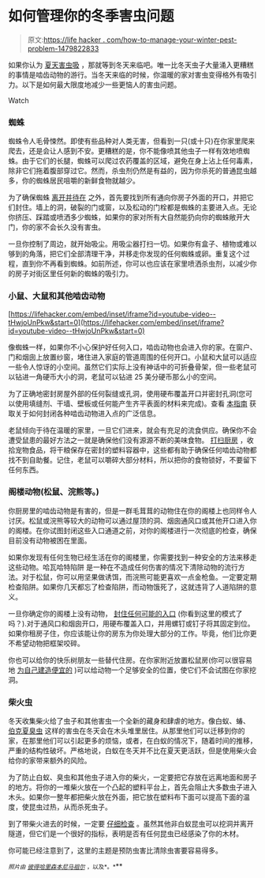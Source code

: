 # 如何管理你的冬季害虫问题

> 原文:[https://life hacker . com/how-to-manage-your-winter-pest-problem-1479822833](https://lifehacker.com/how-to-manage-your-winter-pest-problem-1479822833)

如果你认为 [夏天害虫吸](https://lifehacker.com/the-complete-guide-to-managing-your-summer-pest-problem-1183885737) ，那就等到冬天来临吧。唯一比冬天虫子大量涌入更糟糕的事情是啮齿动物的游行。当冬天来临的时候，你温暖的家对害虫变得格外有吸引力。以下是如何最大限度地减少一些更恼人的害虫问题。

Watch

### 蜘蛛

蜘蛛令人毛骨悚然。即使有些品种对人类无害，但看到一只(或十只)在你家里爬来爬去，还是会让人感到不安。更糟糕的是，你不能像喷其他虫子一样有效地喷蜘蛛。由于它们的长腿，蜘蛛可以爬过农药覆盖的区域，避免在身上沾上任何毒素，除非它们拖着腹部穿过它。然而，杀虫剂仍然是有益的，因为你杀死的普通昆虫越多，你的蜘蛛居民咀嚼的新鲜食物就越少。

为了确保蜘蛛 [离开并待在](http://scienceblogs.com/gregladen/2011/09/29/how-to-get-rid-of-spiders-in-y/) 之外，首先要找到所有通向你房子外面的开口，并把它们封住。墙上的洞，破裂的门或窗，以及松动的门栓都是蜘蛛的主要进入点。无论你挤压、踩踏或喷洒多少蜘蛛，如果你的家对所有大自然能扔向你的蜘蛛敞开大门，你的家不会长久没有害虫。

一旦你控制了周边，就开始吸尘。用吸尘器打扫一切。如果你有盒子、植物或难以够到的角落，把它们全部清理干净，并移走你发现的任何蜘蛛或卵。重复这个过程，直到你不再看到蜘蛛。如前所述，你可以也应该在家里喷洒杀虫剂，以减少你的房子对街区里任何新的蜘蛛的吸引力。

### 小鼠、大鼠和其他啮齿动物

 [https://lifehacker.com/embed/inset/iframe?id=youtube-video--tHwjoUnPkw&start=0](https://lifehacker.com/embed/inset/iframe?id=youtube-video--tHwjoUnPkw&start=0) 

像蜘蛛一样，如果你不小心保护好任何入口，啮齿动物也会进入你的家。在窗户、门和烟囱上放置纱窗，堵住进入家庭的管道周围的任何开口。小鼠和大鼠可以适应一些令人惊讶的小空间。虽然它们实际上没有神话中的可折叠骨架，但一些老鼠可以钻进一角硬币大小的洞，老鼠可以钻进 25 美分硬币那么小的空间。

为了正确地密封房屋外部的任何裂缝或孔洞，使用硬布覆盖开口并密封孔洞(您可以使用填缝剂、干墙、壁板或任何能产生齐平表面的材料来完成)。查看 [本指南](http://icwdm.org/handbook/rodents/RodentExclusion.asp) 获取关于如何封闭各种啮齿动物进入点的广泛信息。

老鼠倾向于待在温暖的家里，一旦它们进来，就会有充足的流食供应。确保你不会遭受鼠患的最好方法之一就是确保他们没有源源不断的美味食物。 [打扫厨房](http://www.ehow.com/how_4586272_prevent-mice-home.html) ，收拾宠物食品，将干粮保存在密封的塑料容器中，这些都有助于确保任何啮齿动物都找不到自助餐。记住，老鼠可以嚼碎大部分材料，所以把你的食物锁好，不要留下任何东西。

### 阁楼动物(松鼠、浣熊等。)

你厨房里的啮齿动物是有害的，但是一群毛茸茸的动物住在你的阁楼上也同样令人讨厌。松鼠或浣熊等较大的动物可以通过屋顶的洞、烟囱通风口或其他开口进入你的阁楼。在你试图封闭这些入口通道之前，对你的阁楼进行一次彻底的检查，确保目前没有动物被困在里面。

如果你发现有任何生物已经生活在你的阁楼里，你需要找到一种安全的方法来移走这些动物。哈瓦哈特陷阱 是一种在不造成任何伤害的情况下清除动物的流行方法。对于松鼠，你可以用坚果做诱饵，而浣熊可能更喜欢一点金枪鱼。一定要定期检查陷阱。如果你几天都忘了检查陷阱，而动物饿死了，这就违背了人道陷阱的意义。

一旦你确定你的阁楼上没有动物， [封住任何可能的入口](http://www.wikihow.com/Keep-Animals-out-of-Your-Attic) (你看到这里的模式了吗？).对于通风口和烟囱开口，用硬布覆盖入口，并用螺钉或钉子将其固定到位。如果你租房子住，你应该能让你的房东为你处理大部分的工作。毕竟，他们比你更不希望动物把框架咬碎。

你也可以给你的快乐树朋友一些替代住房。在你家附近放置松鼠房(你可以很容易地 [为自己建造便宜的](http://mdc.mo.gov/discover-nature/outdoor-recreation/woodworking/build-squirrel-den) )可以给动物一个足够安全的位置，使它们不会试图在你家挖洞。

### 柴火虫

冬天收集柴火给了虫子和其他害虫一个全新的藏身和肆虐的地方。像白蚁、蝽、 [伯克夏臭虫](http://en.wikipedia.org/wiki/Boxelder_bug) 这样的害虫在冬天会在木头堆里居住。从那里他们可以迁移到你的家，在那里他们可以引起更多的烦恼，或者，在白蚁的情况下，随着时间的推移，严重的结构性破坏。严格地说，白蚁在冬天并不比在夏天更活跃，但是使用柴火会给你的家带来额外的风险。

为了防止白蚁、臭虫和其他虫子进入你的柴火，一定要把它存放在远离地面和房子的地方。将你的一堆柴火放在一个凸起的塑料平台上，首先会阻止大多数虫子进入木头。如果你一整年都把柴火放在外面，把它放在塑料布下面可以提高下面的温度，使昆虫过热，从而杀死虫子。

到了带柴火进去的时候，一定要 [仔细检查](http://www.ehow.com/how_4828141_kill-termites-firewood.html) 。虽然其他非白蚁昆虫可以挖洞并离开隧道，但它们是一个很好的指标，表明是否有任何昆虫已经感染了你的木材。

你可能已经注意到了，这里的主题是预防虫害比清除虫害要容易得多。

<small>*照片由*</small> [<small>*彼得哈里森*</small>](http://www.flickr.com/photos/58982967@N00/2706184160/in/photolist-588UgA-5cy1Tp-5ir2ri-5ngFCX-5raGJZ-5yFK6w-5PEiPA-5TFYAN-6jf7yp-6urhBu-6DtAc3-6FNroV-779rUX-7dJC8i-7dJCcR-7dNw2N-7ecU49-7pWp8f-7v6SEX-9vw6km-98WRr6-eMKXQg-afzbn6-8EhKFY-9LhRTo-8F4Ypw-atPBSH-8yN4EN-9feQ6A-8msWYP-dhHui5-8ApfwE-gsZHBF-8tezYF-fLMBCC-am5fQ4-avWyRc-8FVJ2U-dbr6Mx-bLboCD-amFBTh-8FQej2-bRmaBr-bRmaUP)<small></small>*[<small>*本尼马祖尔*</small>](http://www.flickr.com/photos/benimoto/2459991569/) <small>*，以及*</small>[<small></small>](http://www.flickr.com/photos/seematt/5316615915/)*<small>*。*</small>**
